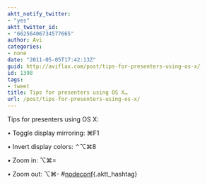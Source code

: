 ```yaml
---
aktt_notify_twitter:
- "yes"
aktt_twitter_id:
- "66256406734577665"
author: Avi
categories:
- none
date: "2011-05-05T17:42:13Z"
guid: http://aviflax.com/post/tips-for-presenters-using-os-x/
id: 1398
tags:
- tweet
title: Tips for presenters using OS X…
url: /post/tips-for-presenters-using-os-x/
---
```

Tips for presenters using OS X:
  
• Toggle display mirroring: ⌘F1
  
• Invert display colors: ⌃⌥⌘8
  
• Zoom in: ⌥⌘=
  
• Zoom out: ⌥⌘- #[nodeconf](http://search.twitter.com/search?q=%23nodeconf){.aktt_hashtag}